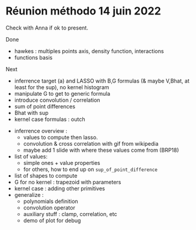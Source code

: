 # Réunion méthodo 14 juin 2022

Check with Anna if ok to present.

Done
- hawkes : multiples points axis, density function, interactions
- functions basis

Next
- inferrence target (a) and LASSO with B,G formulas (& maybe V,Bhat, at least for the sup), no kernel histogram
- manipulate G to get to generic formula
- introduce convolution / correlation
- sum of point differences
- Bhat with sup
- kernel case formulas : outch

* inferrence overview :
	- values to compute then lasso.
	- convolution & cross correlation with gif from wikipedia
	- maybe add 1 slide with where these values come from (BRP18)
* list of values:
	- simple ones + value properties
	- for others, how to end up on `sup_of_point_difference`
* list of shapes to compute
* G for no kernel : trapezoid with parameters
* kernel case : adding other primitives
* generalize :
	- polynomials definition
	- convolution operator
	- auxiliary stuff : clamp, correlation, etc
	- demo of plot for debug
